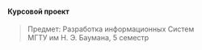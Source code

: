 #### Курсовой проект
> Предмет: Разработка информационных Систем\
> МГТУ им Н. Э. Баумана, 5 семестр